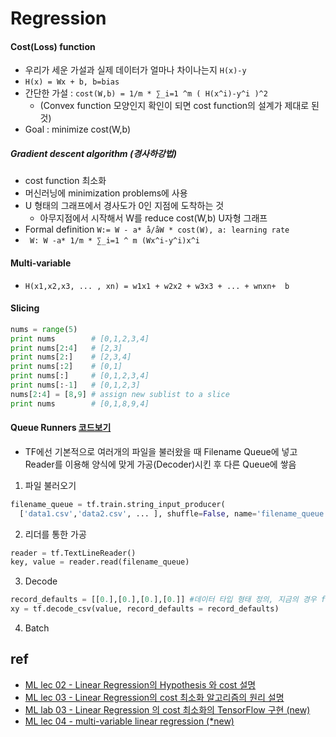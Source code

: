 # Regression

#### Cost(Loss) function
- 우리가 세운 가설과 실제 데이터가 얼마나 차이나는지 ```H(x)-y```
- ```H(x) = Wx + b, b=bias```
- 간단한 가설 : ```cost(W,b) = 1/m * ∑_i=1 ^m ( H(x^i)-y^i )^2```
  - (Convex function 모양인지 확인이 되면 cost function의 설계가 제대로 된 것)
- Goal : minimize cost(W,b) 

##### Gradient descent algorithm (경사하강법)
- cost function 최소화
- 머신러닝에 minimization problems에 사용
- U 형태의 그래프에서 경사도가 0인 지점에 도착하는 것
  - 아무지점에서 시작해서 W를 reduce cost(W,b) U자형 그래프
 - Formal definition ```W:= W - a* å/åW * cost(W), a: learning rate```
  - ``` W: W -a* 1/m * ∑_i=1 ^ m (Wx^i-y^i)x^i```

#### Multi-variable
- ```H(x1,x2,x3, ... , xn) = w1x1 + w2x2 + w3x3 + ... + wnxn+  b``` 

#### Slicing
```python
nums = range(5)
print nums        # [0,1,2,3,4]
print nums[2:4]   # [2,3]
print nums[2:]    # [2,3,4]
print nums[:2]    # [0,1]
print nums[:]     # [0,1,2,3,4]
print nums[:-1]   # [0,1,2,3]
nums[2:4] = [8,9] # assign new sublist to a slice
print nums        # [0,1,8,9,4]

```
#### Queue Runners [코드보기]()
- TF에선 기본적으로 여러개의 파일을 불러왔을 때 Filename Queue에 넣고 Reader를 이용해 양식에 맞게 가공(Decoder)시킨 후 다른 Queue에 쌓음
1. 파일 불러오기
```python
filename_queue = tf.train.string_input_producer(
  ['data1.csv','data2.csv', ... ], shuffle=False, name='filename_queue')
  ```
2. 리더를 통한 가공
```python
reader = tf.TextLineReader()
key, value = reader.read(filename_queue)
```
3. Decode
```python
record_defaults = [[0.],[0.],[0.],[0.]] #데이터 타입 형태 정의, 지금의 경우 float
xy = tf.decode_csv(value, record_defaults = record_defaults)
```
4. Batch

## ref
- [ML lec 02 - Linear Regression의 Hypothesis 와 cost 설명](https://www.youtube.com/watch?v=Hax03rCn3UI)
- [ML lec 03 - Linear Regression의 cost 최소화 알고리즘의 원리 설명](https://www.youtube.com/watch?v=TxIVr-nk1so)
- [ML lab 03 - Linear Regression 의 cost 최소화의 TensorFlow 구현 (new)](https://youtube.com/watch?v=Y0EF9VqRuEA)
- [ML lec 04 - multi-variable linear regression (*new)](https://www.youtube.com/watch?v=kPxpJY6fRkY&t=15s)
